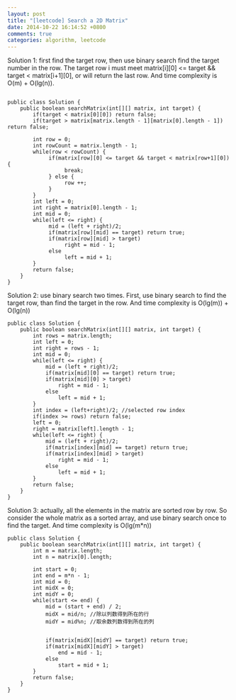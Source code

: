 ```yaml
---
layout: post
title: "[leetcode] Search a 2D Matrix"
date: 2014-10-22 16:14:52 +0800
comments: true
categories: algorithm, leetcode 
---
```


Solution 1: first find the target row, then use binary search find the target number in the row. The target row i must meet matrix[i][0] <= target && target < matrix[i+1][0], or will return the last row.
And time complexity is O(m) + O(lg(n)).

```

public class Solution {
    public boolean searchMatrix(int[][] matrix, int target) {
        if(target < matrix[0][0]) return false;
        if(target > matrix[matrix.length - 1][matrix[0].length - 1]) return false;
        
        int row = 0;
        int rowCount = matrix.length - 1;
        while(row < rowCount) {
             if(matrix[row][0] <= target && target < matrix[row+1][0]) {
                  break;
             } else {
                  row ++;
             }
        }
        int left = 0;
        int right = matrix[0].length - 1;
        int mid = 0;
        while(left <= right) {
             mid = (left + right)/2;
             if(matrix[row][mid] == target) return true;
             if(matrix[row][mid] > target) 
                  right = mid - 1;
             else
                  left = mid + 1;
        }
        return false;
    }
}
```

Solution 2: use binary search two times. First, use binary search to find the target row, than find the target in the row.
And time complexity is O(lg(m)) + O(lg(n))

```
public class Solution {
    public boolean searchMatrix(int[][] matrix, int target) {
        int rows = matrix.length;
        int left = 0;
        int right = rows - 1;
        int mid = 0;
        while(left <= right) {
            mid = (left + right)/2;
            if(matrix[mid][0] == target) return true;
            if(matrix[mid][0] > target)
                right = mid - 1;
            else
                left = mid + 1;
        }
        int index = (left+right)/2; //selected row index
        if(index >= rows) return false;
        left = 0;
        right = matrix[left].length - 1;
        while(left <= right) {
            mid = (left + right)/2;
            if(matrix[index][mid] == target) return true;
            if(matrix[index][mid] > target)
                right = mid - 1;
            else
                left = mid + 1;
        }
        return false;
    }
}
```

Solution 3: actually, all the elements in the matrix are sorted row by row. So consider the whole matrix as a sorted array, and use binary search once to find the target.
And time complexity is O(lg(m*n))

```
public class Solution {
    public boolean searchMatrix(int[][] matrix, int target) {
        int m = matrix.length;
        int n = matrix[0].length;
        
        int start = 0;
        int end = m*n - 1;
        int mid = 0;
        int midX = 0;
        int midY = 0;
        while(start <= end) {
            mid = (start + end) / 2;
            midX = mid/n; //除以列数得到所在的行
            midY = mid%n; //取余数列数得到所在的列


            if(matrix[midX][midY] == target) return true;
            if(matrix[midX][midY] > target) 
                end = mid - 1;
            else
                start = mid + 1;    
        }
        return false;
    }
}
```



